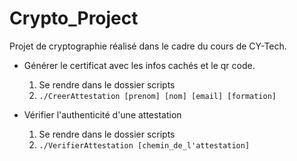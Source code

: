 # Crypto_Project
Projet de cryptographie réalisé dans le cadre du cours de CY-Tech.

- Générer le certificat avec les infos cachés et le qr code.

  1. Se rendre dans le dossier scripts
  2. `./CreerAttestation [prenom] [nom] [email] [formation]`

- Vérifier l'authenticité d'une attestation

  1. Se rendre dans le dossier scripts
  2. `./VerifierAttestation [chemin_de_l'attestation]`
